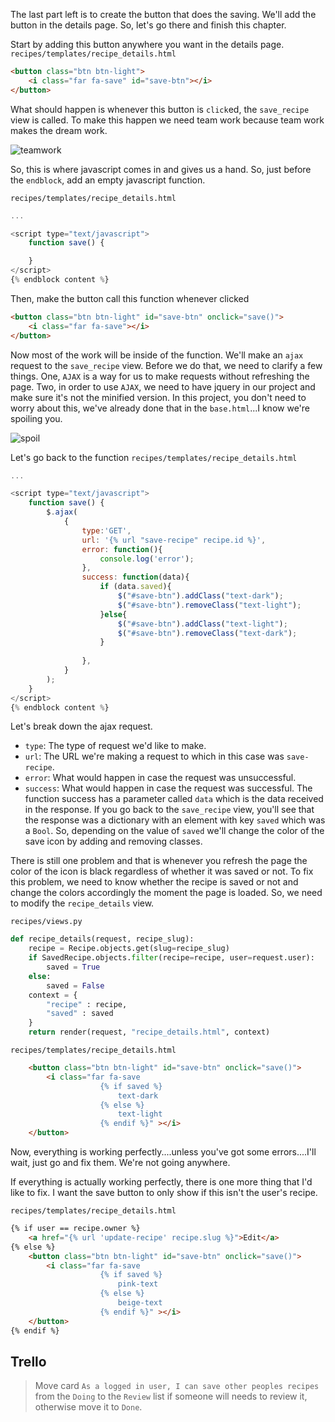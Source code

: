 The last part left is to create the button that does the saving. We'll add the button in the details page. So, let's go there and finish this chapter.


Start by adding this button anywhere you want in the details page.
`recipes/templates/recipe_details.html`
```html
<button class="btn btn-light">
	<i class="far fa-save" id="save-btn"></i>
</button>
```

What should happen is whenever this button is `click`ed, the `save_recipe` view is called. To make this happen we need team work because team work makes the dream work. 

![teamwork](https://media.giphy.com/media/dSetNZo2AJfptAk9hp/giphy.gif)


So, this is where javascript comes in and gives us a hand. So, just before the `endblock`, add an empty javascript function.

`recipes/templates/recipe_details.html`
```js
...

<script type="text/javascript">
	function save() {

	}
</script>
{% endblock content %}
```

Then, make the button call this function whenever clicked
```html
<button class="btn btn-light" id="save-btn" onclick="save()">
	<i class="far fa-save"></i>
</button>
```

Now most of the work will be inside of the function. We'll make an `ajax` request to the `save_recipe` view. Before we do that, we need to clarify a few things. One, `AJAX` is a way for us to make requests without refreshing the page. Two, in order to use `AJAX`, we need to have jquery in our project and make sure it's not the minified version. In this project, you don't need to worry about this, we've already done that in the `base.html`...I know we're spoiling you.


![spoil](https://media.giphy.com/media/DRY5URVQgjpgk/giphy.gif)

Let's go back to the function
`recipes/templates/recipe_details.html`
```js
...

<script type="text/javascript">
	function save() {
		$.ajax(
	        {
	            type:'GET',
	            url: '{% url "save-recipe" recipe.id %}',
	            error: function(){
	                console.log('error');
	            },
	            success: function(data){
            		if (data.saved){
	            		$("#save-btn").addClass("text-dark");
	            		$("#save-btn").removeClass("text-light");
	            	}else{
	            		$("#save-btn").addClass("text-light");
	            		$("#save-btn").removeClass("text-dark");
	            	}
	                
	            },
	        }
	    );
	}
</script>
{% endblock content %}
```

Let's break down the ajax request. 
 * `type`: The type of request we'd like to make.
 * `url`: The URL we're making a request to which in this case was `save-recipe`.
 * `error`: What would happen in case the request was unsuccessful.
 * `success`: What would happen in case the request was successful. The function success has a parameter called `data` which is the data received in the response. If you go back to the `save_recipe` view, you'll see that the response was a dictionary with an element with key `saved` which was a `Bool`. So, depending on the value of `saved` we'll change the color of the save icon by adding and removing classes.


 There is still one problem and that is whenever you refresh the page the color of the icon is black regardless of whether it was saved or not. To fix this problem, we need to know whether the recipe is saved or not and change the colors accordingly the moment the page is loaded. So, we need to modify the `recipe_details` view.

`recipes/views.py`
```py
def recipe_details(request, recipe_slug):
	recipe = Recipe.objects.get(slug=recipe_slug)
	if SavedRecipe.objects.filter(recipe=recipe, user=request.user):
		saved = True
	else:
		saved = False
	context = {
		"recipe" : recipe,
		"saved" : saved
	}
	return render(request, "recipe_details.html", context)
```

`recipes/templates/recipe_details.html`
```html
	<button class="btn btn-light" id="save-btn" onclick="save()">
		<i class="far fa-save
					{% if saved %}
						text-dark
					{% else %}
						text-light
					{% endif %}" ></i>
	</button>
```

Now, everything is working perfectly....unless you've got some errors....I'll wait, just go and fix them. We're not going anywhere.


If everything is actually working perfectly, there is one more thing that I'd like to fix. I want the save button to only show if this isn't the user's recipe.

`recipes/templates/recipe_details.html`
```html
{% if user == recipe.owner %}
	<a href="{% url 'update-recipe' recipe.slug %}">Edit</a>
{% else %}
	<button class="btn btn-light" id="save-btn" onclick="save()">
		<i class="far fa-save
					{% if saved %}
						pink-text
					{% else %}
						beige-text
					{% endif %}" ></i>
	</button>
{% endif %}
```

## Trello
> Move card `As a logged in user, I can save other peoples recipes` from the `Doing` to the `Review` list if someone will needs to review it, otherwise move it to `Done`.


